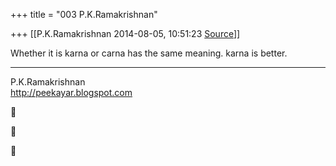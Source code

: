 +++
title = "003 P.K.Ramakrishnan"

+++
[[P.K.Ramakrishnan	2014-08-05, 10:51:23 [Source](https://groups.google.com/g/samskrita/c/5EZhm_sQmDg)]]



Whether it is karna or carna has the same meaning. karna is better.



-----------------------------------  
P.K.Ramakrishnan  
<http://peekayar.blogspot.com>

  
  







